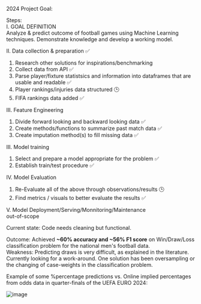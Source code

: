 2024 Project 
Goal: 

Steps:  
I. GOAL DEFINITION  
Analyze & predict outcome of football games using Machine Learning techniques. Demonstrate knowledge and develop a working model.  
  
II. Data collection & preparation ✅  
  1. Research other solutions for inspirations/benchmarking  
  2. Collect data from API ✅  
  3. Parse player/fixture statistsics and information into dataframes that are usable and readable ✅  
  4. Player rankings/injuries data structured 🕒  
  5. FIFA rankings data added ✅
  
III. Feature Engineering  
  1. Divide forward looking and backward looking data ✅  
  2. Create methods/functions to summarize past match data ✅  
  3. Create imputation method(s) to fill missing data ✅
  
III. Model training   
  1. Select and prepare a model appropriate for the problem ✅  
  2. Establish train/test procedure ✅
  
IV. Model Evaluation  
  1. Re-Evaluate all of the above through observations/results 🕒  
  2. Find metrics / visuals to better evaluate the results ✅
  
V. Model Deployment/Serving/Monnitoring/Maintenance  
  out-of-scope  
    

Current state: Code needs cleaning but functional.
  
Outcome: Achieved **~60% accuracy and ~56% F1 score** on Win/Draw/Loss classification problem for the national men's football data.  
Weakness: Predicting draws is very difficult, as explained in the literature. Currently looking for a work-around. One solution has been oversampling or the changing of case-weights in the classification problem.  
  
Example of some %percentage predictions vs. Online implied percentages from odds data in quarter-finals of the UEFA EURO 2024:  
  
![image](https://github.com/user-attachments/assets/b297bd9e-b684-462c-adc6-71bb61d1c300)


